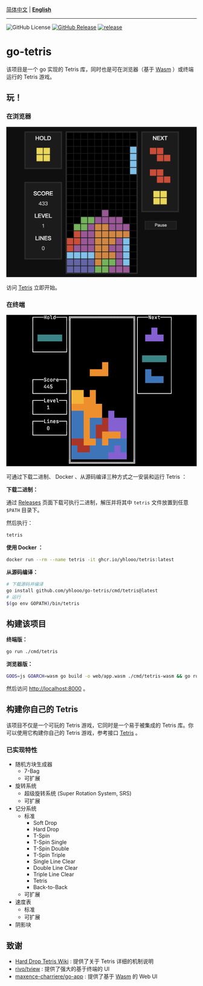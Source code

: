 [简体中文](README_CN.md) | **[English](README.md)**

---

![GitHub License](https://img.shields.io/github/license/yhlooo/go-tetris)
[![GitHub Release](https://img.shields.io/github/v/release/yhlooo/go-tetris)](https://github.com/yhlooo/go-tetris/releases/latest)
[![release](https://github.com/yhlooo/go-tetris/actions/workflows/release.yaml/badge.svg)](https://github.com/yhlooo/go-tetris/actions/workflows/release.yaml)

# go-tetris

该项目是一个 go 实现的 Tetris 库，同时也是可在浏览器（基于 [Wasm](https://webassembly.org/) ）或终端运行的 Tetris 游戏。

## 玩！

### 在浏览器

![web-ui](docs/img/web-ui.png)

访问 [Tetris](https://yhlooo.github.io/go-tetris/) 立即开始。

### 在终端

![tty-ui](docs/img/tty-ui.png)

可通过下载二进制、 Docker 、从源码编译三种方式之一安装和运行 Tetris ： 

**下载二进制：**

通过 [Releases](https://github.com/yhlooo/go-tetris/releases) 页面下载可执行二进制，解压并将其中 `tetris` 文件放置到任意 `$PATH` 目录下。

然后执行：

```bash
tetris
```

**使用 Docker ：**

```bash
docker run --rm --name tetris -it ghcr.io/yhlooo/tetris:latest
```

**从源码编译：**

```bash
# 下载源码并编译
go install github.com/yhlooo/go-tetris/cmd/tetris@latest
# 运行
$(go env GOPATH)/bin/tetris
```

## 构建该项目

**终端版：**

```bash
go run ./cmd/tetris
```

**浏览器版：**

```bash
GOOS=js GOARCH=wasm go build -o web/app.wasm ./cmd/tetris-wasm && go run ./cmd/tetris-wasm
```

然后访问 <http://localhost:8000> 。

## 构建你自己的 Tetris

该项目不仅是一个可玩的 Tetris 游戏，它同时是一个易于被集成的 Tetris 库。你可以使用它构建你自己的 Tetris 游戏，参考接口 [Tetris](pkg/tetris/tetris.go#L9) 。

### 已实现特性

- 随机方块生成器
  - 7-Bag
  - 可扩展
- 旋转系统
  - 超级旋转系统 (Super Rotation System, SRS)
  - 可扩展
- 记分系统
  - 标准
    - Soft Drop
    - Hard Drop
    - T-Spin
    - T-Spin Single
    - T-Spin Double
    - T-Spin Triple
    - Single Line Clear
    - Double Line Clear
    - Triple Line Clear
    - Tetris
    - Back-to-Back
  - 可扩展
- 速度表
  - 标准
  - 可扩展
- 阴影块

## 致谢

- [Hard Drop Tetris Wiki](https://harddrop.com/wiki/Tetris_Wiki) : 提供了关于 Tetris 详细的机制说明
- [rivo/tview](https://github.com/rivo/tview) : 提供了强大的基于终端的 UI
- [maxence-charriere/go-app](https://github.com/maxence-charriere/go-app) : 提供了基于 [Wasm](https://webassembly.org/) 的 Web UI
